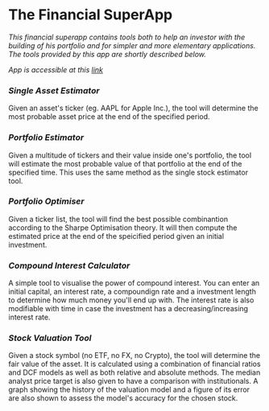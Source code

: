 <!-- # financial-superapp
A Python program that can predict the value of assets and portfolios (containing anything from Yahoo Finance). It can also optimise a portfolio given the assets to include. -->

# The Financial SuperApp

_This financial superapp contains tools both to help an investor with the building of his portfolio and for simpler and more elementary applications. The tools provided by this app are shortly described below._

_App is accessible at this [link]_

### _Single Asset Estimator_
Given an asset's ticker (eg. AAPL for Apple Inc.), the tool will determine the most probable asset price at the end of the specified period.
### _Portfolio Estimator_
Given a multitude of tickers and their value inside one's portfolio, the tool will estimate the most probable value of that portfolio at the end of the specified time. This uses the same method as the single stock estimator tool.
### _Portfolio Optimiser_ 
Given a ticker list, the tool will find the best possible combinantion according to the Sharpe Optimisation theory. It will then compute the estimated price at the end of the speicified period given an initial investment.
### _Compound Interest Calculator_
A simple tool to visualise the power of compound interest. You can enter an initial capital, an interest rate, a compoundign rate and a investment length to determine how much money you'll end up with. The interest rate is also modifiable with time in case the investment has a decreasing/increasing interest rate.
### _Stock Valuation Tool_
Given a stock symbol (no ETF, no FX, no Crypto), the tool will determine the fair value of the asset. It is calculated using a combination of financial ratios and DCF models as well as both relative and absolute methods. The median analyst price target is also given to have a comparison with institutionals. A graph showing the history of the valuation model and a figure of its error are also shown to assess the model's accuracy for the chosen stock.

[link]: https://0xvict0r-financial-superapp-00--home-sy75xw.streamlitapp.com/